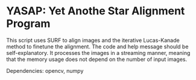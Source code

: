 # YASAP: Yet Anothe Star Alignment Program

This script uses SURF to align images and the iterative Lucas-Kanade method to
finetune the alignment. The code and help message should be self-explanatory. It
processes the images in a streaming manner, meaning that the memory usage does
not depend on the number of input images.

Dependencies: opencv, numpy
